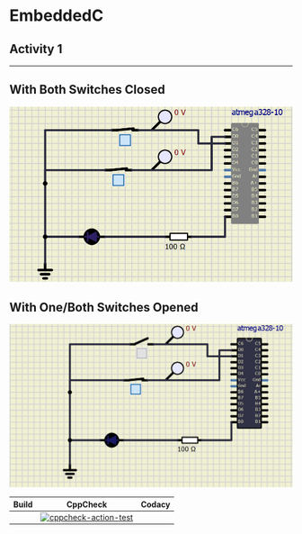 # EmbeddedC

## Activity 1
***
## With Both Switches Closed
![](https://github.com/Ankana9910/EmbeddedC/blob/8aff971d2673f54c3e93ba570898fa33d09e9adc/Activity1/simulation/cktclo.png)

## With One/Both Switches Opened
![](https://github.com/Ankana9910/EmbeddedC/blob/8aff971d2673f54c3e93ba570898fa33d09e9adc/Activity1/simulation/cktopen.png)

|Build|CppCheck|Codacy|
|----|-----|----|
||[![cppcheck-action-test](https://github.com/Ankana9910/EmbeddedC/actions/workflows/c-cppcheck.yml/badge.svg)](https://github.com/Ankana9910/EmbeddedC/actions/workflows/c-cppcheck.yml)|
